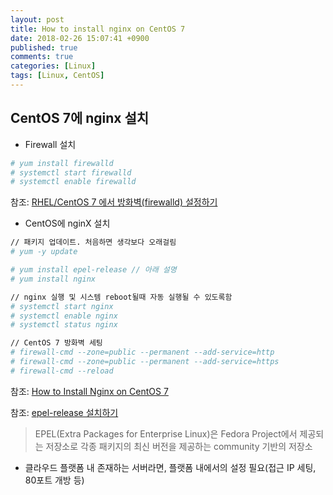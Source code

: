 ```yaml
---
layout: post
title: How to install nginx on CentOS 7
date: 2018-02-26 15:07:41 +0900
published: true
comments: true
categories: [Linux]
tags: [Linux, CentOS]
---
```


## CentOS 7에 nginx 설치
- Firewall 설치

```sh
# yum install firewalld
# systemctl start firewalld
# systemctl enable firewalld
```
참조: [RHEL/CentOS 7 에서 방화벽(firewalld) 설정하기](https://www.lesstif.com/pages/viewpage.action?pageId=22053128)

- CentOS에 nginX 설치

```sh
// 패키지 업데이트. 처음하면 생각보다 오래걸림
# yum -y update 

# yum install epel-release // 아래 설명
# yum install nginx 

// nginx 실행 및 시스템 reboot될때 자동 실행될 수 있도록함
# systemctl start nginx
# systemctl enable nginx
# systemctl status nginx

// CentOS 7 방화벽 세팅
# firewall-cmd --zone=public --permanent --add-service=http
# firewall-cmd --zone=public --permanent --add-service=https
# firewall-cmd --reload
```
참조: [How to Install Nginx on CentOS 7](https://www.tecmint.com/install-nginx-on-centos-7/)

참조: [epel-release 설치하기](http://faq.hostway.co.kr/Linux_ETC/7095)
> EPEL(Extra Packages for Enterprise Linux)은 Fedora Project에서 제공되는 저장소로 각종 패키지의 최신 버전을 제공하는 community 기반의 저장소

- 클라우드 플랫폼 내 존재하는 서버라면, 플랫폼 내에서의 설정 필요(접근 IP 세팅, 80포트 개방 등)